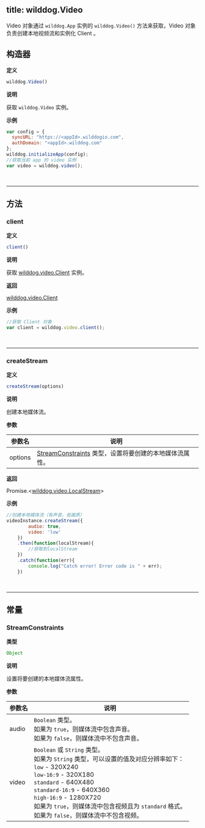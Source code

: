 ﻿
title: wilddog.Video
---

Video 对象通过 `wilddog.App` 实例的 `wilddog.Video()` 方法来获取，Video 对象负责创建本地视频流和实例化 Client 。

## 构造器

**定义**

```js
wilddog.Video()
```
**说明**

获取 `wilddog.Video` 实例。

**示例**

```js
var config = {
  syncURL: "https://<appId>.wilddogio.com",
  authDomain: "<appId>.wilddog.com"
};
wilddog.initializeApp(config);
//获取当前 app 的 video 实例 
var video = wilddog.video();
```

</br>

---

## 方法

### client

**定义**

```js
client()
```

**说明**

获取 [wilddog.video.Client](/api/video/web/wilddogVideoClient.html) 实例。

**返回**

[wilddog.video.Client](/api/video/web/wilddogVideoClient.html)

**示例**

```js
//获取 Client 对象
var client = wilddog.video.client();
```

</br>

---

### createStream

**定义**

```js
createStream(options)
```

**说明**

创建本地媒体流。

**参数** 

| 参数名 | 说明 |
|---|---|
| options | [StreamConstraints](/api/video/web/wilddogVideo.html#StreamConstraints) 类型，设置将要创建的本地媒体流属性。 |

**返回**

Promise.<[wilddog.video.LocalStream](/api/video/web/localStream.html)>

**示例**

```js
//创建本地媒体流（有声音，低画质）
videoInstance.createStream({
        audio: true,
        video: 'low'
    })
    .then(function(localStream){
        //获取到localStream
    })
    .catch(function(err){
        console.log("Catch error! Error code is " + err);
    })
```

</br>

---

## 常量

### StreamConstraints

**类型**

```js
Object
```

**说明**

设置将要创建的本地媒体流属性。

**参数**

| 参数名 | 说明 |
|---|---|
| audio | `Boolean` 类型。<br>如果为 `true`，则媒体流中包含声音。<br>如果为 `false`，则媒体流中不包含声音。|
| video | `Boolean` 或 `String` 类型。<br>如果为 `String` 类型，可以设置的值及对应分辨率如下：<br>`low` - 320X240<br>`low-16:9` - 320X180<br>`standard` - 640X480<br>`standard-16:9` - 640X360<br>`high-16:9` - 1280X720<br>如果为 `true`，则媒体流中包含视频且为 `standard` 格式。<br>如果为 `false`，则媒体流中不包含视频。 |

